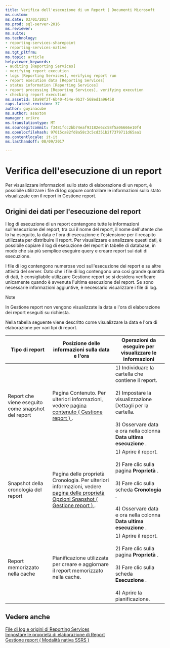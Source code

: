 ```yaml
---
title: Verifica dell'esecuzione di un Report | Documenti Microsoft
ms.custom: 
ms.date: 03/01/2017
ms.prod: sql-server-2016
ms.reviewer: 
ms.suite: 
ms.technology:
- reporting-services-sharepoint
- reporting-services-native
ms.tgt_pltfrm: 
ms.topic: article
helpviewer_keywords:
- auditing [Reporting Services]
- verifying report execution
- logs [Reporting Services], verifying report run
- report execution data [Reporting Services]
- status information [Reporting Services]
- report processing [Reporting Services], verifying execution
- checking report execution
ms.assetid: 18a98f2f-6b40-454e-9b37-568ed1a96458
caps.latest.revision: 37
author: guyinacube
ms.author: asaxton
manager: erikre
ms.translationtype: MT
ms.sourcegitcommit: f3481fcc2bb74eaf93182e6cc58f5a06666e10f4
ms.openlocfilehash: 97015ca82fd8a58c3c5cd351b2f7379711d65aa1
ms.contentlocale: it-it
ms.lasthandoff: 08/09/2017

---
```

# <a name="verifying-a-report-run"></a>Verifica dell'esecuzione di un report
  Per visualizzare informazioni sullo stato di elaborazione di un report, è possibile utilizzare i file di log oppure controllare le informazioni sullo stato visualizzate con il report in Gestione report.  
  
## <a name="sources-of-report-execution-data"></a>Origini dei dati per l'esecuzione del report  
 I log di esecuzione di un report contengono tutte le informazioni sull'esecuzione del report, tra cui il nome del report, il nome dell'utente che lo ha eseguito, la data e l'ora di esecuzione e l'estensione per il recapito utilizzata per distribuire il report. Per visualizzare e analizzare questi dati, è possibile copiare il log di esecuzione del report in tabelle di database, in modo che sia più semplice eseguire query e creare report sui dati di esecuzione.  
  
 I file di log contengono numerose voci sull'esecuzione dei report e su altre attività del server. Dato che i file di log contengono una così grande quantità di dati, è consigliabile utilizzare Gestione report se si desidera verificare unicamente quando è avvenuta l'ultima esecuzione del report. Se sono necessarie informazioni aggiuntive, è necessario visualizzare i file di log.  
  
> [!NOTE]  
>  In Gestione report non vengono visualizzate la data e l'ora di elaborazione dei report eseguiti su richiesta.  
  
 Nella tabella seguente viene descritto come visualizzare la data e l'ora di elaborazione per vari tipi di report.  
  
|Tipo di report|Posizione delle informazioni sulla data e l'ora|Operazioni da eseguire per visualizzare le informazioni|  
|-----------------------------|-----------------------------------------------|-----------------------------------------------|  
|Report che viene eseguito come snapshot del report|Pagina Contenuto. Per ulteriori informazioni, vedere [pagina contenuto &#40; Gestione report &#41; ](http://msdn.microsoft.com/library/6b16869b-158a-4934-9c85-bee934b35378).|1) Individuare la cartella che contiene il report.<br /><br /> 2) Impostare la visualizzazione Dettagli per la cartella.<br /><br /> 3) Osservare data e ora nella colonna **Data ultima esecuzione** .|  
|Snapshot della cronologia del report|Pagina delle proprietà Cronologia. Per ulteriori informazioni, vedere [pagina delle proprietà Opzioni Snapshot &#40; Gestione report &#41; ](http://msdn.microsoft.com/library/f6641f59-5267-4f57-8957-63b93d1a9679).|1) Aprire il report.<br /><br /> 2) Fare clic sulla pagina **Proprietà** .<br /><br /> 3) Fare clic sulla scheda **Cronologia** .<br /><br /> 4) Osservare data e ora nella colonna **Data ultima esecuzione** .|  
|Report memorizzato nella cache|Pianificazione utilizzata per creare e aggiornare il report memorizzato nella cache.|1) Aprire il report.<br /><br /> 2) Fare clic sulla pagina **Proprietà** .<br /><br /> 3) Fare clic sulla scheda **Esecuzione** .<br /><br /> 4) Aprire la pianificazione.|  
  
## <a name="see-also"></a>Vedere anche  
 [File di log e origini di Reporting Services](../../reporting-services/report-server/reporting-services-log-files-and-sources.md)   
 [Impostare le proprietà di elaborazione di Report](../../reporting-services/report-server/set-report-processing-properties.md)   
 [Gestione report &#40; Modalità nativa SSRS &#41;](http://msdn.microsoft.com/library/80949f9d-58f5-48e3-9342-9e9bf4e57896)  
  
  
